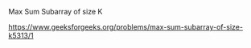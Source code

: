 Max Sum Subarray of size K

https://www.geeksforgeeks.org/problems/max-sum-subarray-of-size-k5313/1
